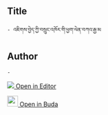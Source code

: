 ## Title
	- འཇིགས་བྱེད་ཀྱི་བསྲུང་འཁོར་གི་ཕྱག་ལེན་བཀའ་རྒྱ་མ

## Author
	- 



[<img src="https://img.icons8.com/color/25/000000/edit-property.png"> Open in Editor](http://editor.openpecha.org/P010552)

[<img width="25" src="https://library.bdrc.io/icons/BUDA-small.svg"> Open in Buda](https://library.bdrc.io/show/bdr:IE0OPP010552)
